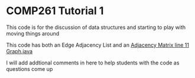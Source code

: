 # COMP261 Tutorial 1

This code is for the discussion of data structures and starting to play with moving things around

This code has both an Edge Adjacency List and an [Adjacency Matrix line 11 Graph.java](/src/comp261/tut1/Graph.java#L11)

I will add addtional comments in here to help students with the code as questions come up

